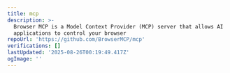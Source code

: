 ```yaml
---
title: mcp
description: >-
  Browser MCP is a Model Context Provider (MCP) server that allows AI
  applications to control your browser
repoUrl: 'https://github.com/BrowserMCP/mcp'
verifications: []
lastUpdated: '2025-08-26T00:19:49.417Z'
ogImage: ''
---
```


